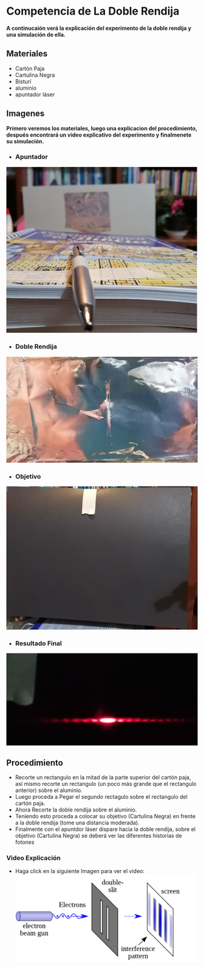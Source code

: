 # Competencia de La Doble Rendija
**A continucaión verá la explicación del experimento de la doble rendija y una simulación de ella.**
## Materiales
- Cartón Paja
- Cartulina Negra
- Bisturí
- aluminio
- apuntador láser
## Imagenes
**Primero veremos los materiales, luego una explicacion del procedimiento, después encontrará un video explicativo del experimento y finalmenete su simulación.**
- ### Apuntador
 ![Apuntador](https://github.com/CarlosOrduz777/Proyecto_complejos/blob/master/Competencia%20Doble%20Rendija/Doble%20Rendija/Apuntador.PNG)
- ### Doble Rendija
 ![Doble Rendija](https://github.com/CarlosOrduz777/Proyecto_complejos/blob/master/Competencia%20Doble%20Rendija/Doble%20Rendija/Doble_rendija.PNG)
- ### Objetivo
 ![Objetivo](https://github.com/CarlosOrduz777/Proyecto_complejos/blob/master/Competencia%20Doble%20Rendija/Doble%20Rendija/Objetivo.PNG)
- ### Resultado Final
 ![Resultado Final](https://github.com/CarlosOrduz777/Proyecto_complejos/blob/master/Competencia%20Doble%20Rendija/Doble%20Rendija/Objetivo2.PNG)
## Procedimiento
- Recorte un rectangulo en la mitad de la parte superior del cartón paja, así mismo recorte un rectangulo (un poco más grande que el rectangulo anterior) sobre el aluminio.
- Luego proceda a Pegar el segundo rectagulo sobre el rectangulo del cartón paja.
- Ahora Recorte la doble rendija sobre el aluminio.
- Teniendo esto proceda a colocar su objetivo (Cartulina Negra) en frente a la doble rendija (tome una distancia moderada).
- Finalmente con el apuntdor láser dispare hacia la doble rendija, sobre el objetivo (Cartulina Negra) se deberá ver las diferentes historias de fotones
### Video Explicación
- Haga click en la siguiente Imagen para ver el video:
[![Doble Rendija](https://github.com/CarlosOrduz777/Proyecto_complejos/blob/master/Competencia%20Doble%20Rendija/Doble%20Rendija/1200px-Double-slit.svg.png)](http://www.youtube.com/watch?v=N6ee4P5oBTk "Doble Rendija")
